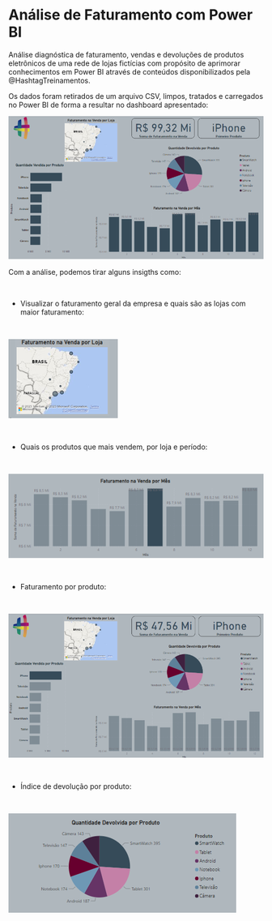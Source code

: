 # Análise de Faturamento com Power BI

Análise diagnóstica de faturamento, vendas e devoluções de produtos eletrônicos de uma rede de lojas fictícias com propósito de aprimorar conhecimentos em Power BI através de conteúdos disponibilizados pela @HashtagTreinamentos.

Os dados foram retirados de um arquivo CSV, limpos, tratados e carregados no Power BI de forma a resultar no dashboard apresentado:

![Overview](./images/overview.png)

Com a análise, podemos tirar alguns insigths como:

<br />

- Visualizar o faturamento geral da empresa e quais são as lojas com maior faturamento:
<br />

![fatloja](./images/fatloja.png)

<br />

- Quais os produtos que mais vendem, por loja e período:

<br />

![fatmes](./images/fatmes.png)

<br />

- Faturamento por produto:

<br />

![fatproduto](./images/fatproduto.png)

<br />

- Índice de devolução por produto:

<br />

![devproduto](./images/devproduto.png)
